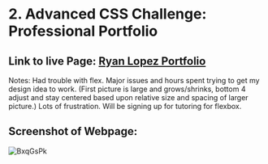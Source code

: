 # 2. Advanced CSS Challenge: Professional Portfolio

## Link to live Page: [Ryan Lopez Portfolio](https://ryanlopez12.github.io/rlopez-portfolio/)

Notes: Had trouble with flex. Major issues and hours spent trying to get my design idea to work. (First picture is large and grows/shrinks, bottom 4 adjust and stay centered based upon relative size and spacing of larger picture.)  Lots of frustration.  Will be signing up for tutoring for flexbox.

## Screenshot of Webpage:

![BxqGsPk](https://user-images.githubusercontent.com/17996569/137646956-3848e97a-11b9-4845-b32f-9a4e89795970.jpg)
